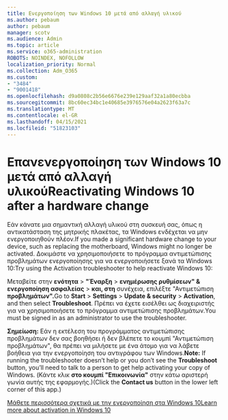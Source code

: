 ```yaml
---
title: Ενεργοποίηση των Windows 10 μετά από αλλαγή υλικού
ms.author: pebaum
author: pebaum
manager: scotv
ms.audience: Admin
ms.topic: article
ms.service: o365-administration
ROBOTS: NOINDEX, NOFOLLOW
localization_priority: Normal
ms.collection: Adm_O365
ms.custom:
- "3484"
- "9001418"
ms.openlocfilehash: d9a0808c2b56e6676e239e129aaf32a1a80ecbba
ms.sourcegitcommit: 8bc60ec34bc1e40685e3976576e04a2623f63a7c
ms.translationtype: MT
ms.contentlocale: el-GR
ms.lasthandoff: 04/15/2021
ms.locfileid: "51823103"
---
```

# <a name="reactivating-windows-10-after-a-hardware-change"></a><span data-ttu-id="d5100-102">Επανενεργοποίηση των Windows 10 μετά από αλλαγή υλικού</span><span class="sxs-lookup"><span data-stu-id="d5100-102">Reactivating Windows 10 after a hardware change</span></span>

<span data-ttu-id="d5100-103">Εάν κάνατε μια σημαντική αλλαγή υλικού στη συσκευή σας, όπως η αντικατάσταση της μητρικής πλακέτας, τα Windows ενδέχεται να μην ενεργοποιηθούν πλέον.</span><span class="sxs-lookup"><span data-stu-id="d5100-103">If you made a significant hardware change to your device, such as replacing the motherboard, Windows might no longer be activated.</span></span> <span data-ttu-id="d5100-104">Δοκιμάστε να χρησιμοποιήσετε το πρόγραμμα αντιμετώπισης προβλημάτων ενεργοποίησης για να ενεργοποιήσετε ξανά τα Windows 10:</span><span class="sxs-lookup"><span data-stu-id="d5100-104">Try using the Activation troubleshooter to help reactivate Windows 10:</span></span>

<span data-ttu-id="d5100-105">Μεταβείτε στην **ενότητα**  >  **"Έναρξη**  >  **ενημέρωσης ρυθμίσεων" & ενεργοποίηση ασφαλείας**  >  **και, στη** συνέχεια, επιλέξτε "Αντιμετώπιση **προβλημάτων".**</span><span class="sxs-lookup"><span data-stu-id="d5100-105">Go to **Start** > **Settings** > **Update & security** > **Activation**, and then select **Troubleshoot**.</span></span> <span data-ttu-id="d5100-106">Πρέπει να έχετε εισέλθει ως διαχειριστής για να χρησιμοποιήσετε το πρόγραμμα αντιμετώπισης προβλημάτων.</span><span class="sxs-lookup"><span data-stu-id="d5100-106">You must be signed in as an administrator to use the troubleshooter.</span></span>

<span data-ttu-id="d5100-107">**Σημείωση:** Εάν η εκτέλεση του προγράμματος αντιμετώπισης προβλημάτων  δεν σας βοηθήσει ή δεν βλέπετε το κουμπί "Αντιμετώπιση προβλημάτων", θα πρέπει να μιλήσετε με ένα άτομο για να λάβετε βοήθεια για την ενεργοποίηση του αντιγράφου των Windows.</span><span class="sxs-lookup"><span data-stu-id="d5100-107">**Note:** If running the troubleshooter doesn’t help or you don’t see the **Troubleshoot** button, you’ll need to talk to a person to get help activating your copy of Windows.</span></span> <span data-ttu-id="d5100-108">(Κάντε κλικ **στο κουμπί "Επικοινωνία"** στην κάτω αριστερή γωνία αυτής της εφαρμογής.)</span><span class="sxs-lookup"><span data-stu-id="d5100-108">(Click the **Contact us** button in the lower left corner of this app.)</span></span>

[<span data-ttu-id="d5100-109">Μάθετε περισσότερα σχετικά με την ενεργοποίηση στα Windows 10</span><span class="sxs-lookup"><span data-stu-id="d5100-109">Learn more about activation in Windows 10</span></span>](https://support.microsoft.com/help/12440/windows-10-activate)
